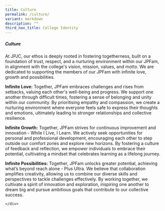```yaml
---
title: Culture
permalink: /culture/
variant: markdown
description: ""
third_nav_title: College Identity
---
```

<div>
<h5><strong>Culture </strong></h5>
<p>At JPJC, our ethos is deeply rooted in fostering togetherness, built on a foundation of trust, respect, and a nurturing environment within our JPFam, in alignment with the college's vision, mission, values, and motto. We are dedicated to supporting the members of our JPFam with infinite love, growth and possibilities.</p>
	

<p><b>Infinite Love:</b> Together, JPFam embraces challenges and rises from setbacks, valuing each other's well-being and progress. We support one another through difficult times, fostering a sense of belonging and unity within our community. By prioritising empathy and compassion, we create a nurturing environment where everyone feels safe to express their thoughts and emotions, ultimately leading to stronger relationships and collective resilience.</p>
	
<p><b>Infinite Growth:</b> Together, JPFam strives for continuous improvement and innovation - While I Live, I Learn. We actively seek opportunities for personal and professional development, encouraging each other to step outside our comfort zones and explore new horizons. By fostering a culture of feedback and reflection, we empower individuals to embrace their potential, cultivating a mindset that celebrates learning as a lifelong journey.</p>
	
<p><b>Infinite Possibilities:</b> Together, JPFam unlocks greater potential, achieving what’s beyond reach alone - Plus Ultra. We believe that collaboration amplifies creativity, allowing us to combine our diverse skills and perspectives to tackle challenges effectively. By working together, we cultivate a spirit of innovation and exploration, inspiring one another to dream big and pursue ambitious goals that contribute to our collective success.</p>
	
	
	
	
	
	
	</div>